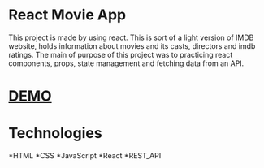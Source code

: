 # React Movie App

This project is made by using react. This is sort of a light version of IMDB website, holds information about movies and its casts, directors and imdb ratings. The main of purpose of this project was to practicing react components, props, state management and fetching data from an API. 

# [DEMO](https://modest-mestorf-191e95.netlify.com/)


# Technologies
*HTML
*CSS
*JavaScript
*React
*REST_API


